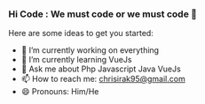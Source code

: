 ### Hi Code : We must code or we must code 👋


Here are some ideas to get you started:

- 🔭 I’m currently working on everything
- 🌱 I’m currently learning VueJs 
- 💬 Ask me about Php Javascript Java VueJs 
- 📫 How to reach me: chrisirak95@gmail.com
- 😄 Pronouns: Him/He

